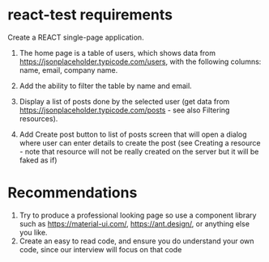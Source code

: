 # react-test requirements

Create a REACT single-page application.

1. The home page is a table of users, which shows data from https://jsonplaceholder.typicode.com/users, with the following columns: name, email, company name. 
2. Add the ability to filter the table by name and email.

3. Display a list of posts done by the selected user (get data from https://jsonplaceholder.typicode.com/posts - see also Filtering resources). 

4. Add Create post button to list of posts screen that will open a dialog where user can enter details to create the post (see Creating a resource - note that resource will not be really created on the server but it will be faked as if)

# Recommendations
1. Try to produce a professional looking page so use a component library such as  https://material-ui.com/, https://ant.design/, or anything else you like.
3. Create an easy to read code, and ensure you do understand your own code, since our interview will focus on that code 

